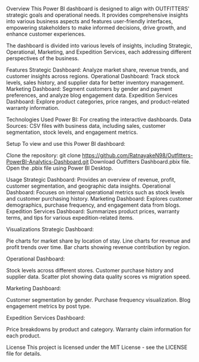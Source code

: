 Overview
This Power BI dashboard is designed to align with OUTFITTERS' strategic goals and operational needs. It provides comprehensive insights into various business aspects and features user-friendly interfaces, empowering stakeholders to make informed decisions, drive growth, and enhance customer experiences.

The dashboard is divided into various levels of insights, including Strategic, Operational, Marketing, and Expedition Services, each addressing different perspectives of the business.

Features
Strategic Dashboard: Analyze market share, revenue trends, and customer insights across regions.
Operational Dashboard: Track stock levels, sales history, and supplier data for better inventory management.
Marketing Dashboard: Segment customers by gender and payment preferences, and analyze blog engagement data.
Expedition Services Dashboard: Explore product categories, price ranges, and product-related warranty information.

Technologies Used
Power BI: For creating the interactive dashboards.
Data Sources: CSV files with business data, including sales, customer segmentation, stock levels, and engagement metrics.

Setup
To view and use this Power BI dashboard:

Clone the repository:
git clone https://github.com/RatnayakeN98/Outfitters-PowerBI-Analytics-Dashboard.git
Download Outfitters Dashboard.pbix file.
Open the .pbix file using Power BI Desktop.

Usage
Strategic Dashboard: Provides an overview of revenue, profit, customer segmentation, and geographic data insights.
Operational Dashboard: Focuses on internal operational metrics such as stock levels and customer purchasing history.
Marketing Dashboard: Explores customer demographics, purchase frequency, and engagement data from blogs.
Expedition Services Dashboard: Summarizes product prices, warranty terms, and tips for various expedition-related items.

Visualizations
Strategic Dashboard:

Pie charts for market share by location of stay.
Line charts for revenue and profit trends over time.
Bar charts showing revenue contribution by region.

Operational Dashboard:

Stock levels across different stores.
Customer purchase history and supplier data.
Scatter plot showing data quality scores vs migration speed.

Marketing Dashboard:

Customer segmentation by gender.
Purchase frequency visualization.
Blog engagement metrics by post type.

Expedition Services Dashboard:

Price breakdowns by product and category.
Warranty claim information for each product.

License
This project is licensed under the MIT License - see the LICENSE file for details.
